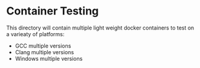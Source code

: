 # Container Testing

This directory will contain multiple light weight docker containers to test on a varieaty of platforms:

- GCC multiple versions
- Clang multiple versions
- Windows multiple versions
